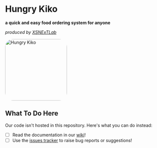 # Hungry Kiko
**a quick and easy food ordering system for anyone**

*produced by [XSNExTLab](https://github.com/xsnextlab/)*

<img src="media/HungryKiko_Screenshot.GIF" alt="Hungry Kiko" width="200" style="border-radius: 25px"/>

## What To Do Here
Our code isn't hosted in this repository. Here's what you can do instead:
- [ ] Read the documentation in our [wiki](https://github.com/xsnextlab/hungrykiko/wiki)!
- [ ] Use the [issues tracker](https://github.com/xsnextlab/hungrykiko/issues) to raise bug reports or suggestions! 